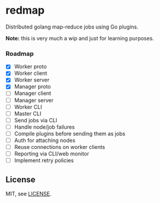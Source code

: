 # redmap

Distributed golang map-reduce jobs using Go plugins.

**Note:** this is very much a wip and just for learning purposes.

### Roadmap

- [x] Worker proto
- [x] Worker client
- [x] Worker server
- [x] Manager proto
- [ ] Manager client
- [ ] Manager server
- [ ] Worker CLI
- [ ] Master CLI
- [ ] Send jobs via CLI
- [ ] Handle node/job failures
- [ ] Compile plugins before sending them as jobs
- [ ] Auth for attaching nodes
- [ ] Reuse connections on worker clients
- [ ] Reporting via CLI/web monitor
- [ ] Implement retry policies

## License

MIT, see [LICENSE](/LICENSE).